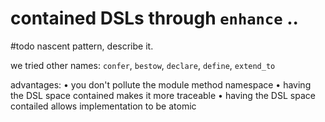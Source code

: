 # contained DSLs through `enhance` ..

#todo nascent pattern, describe it.

we tried other names: `confer`, `bestow`, `declare`, `define`, `extend_to`

advantages:
  • you don't pollute the module method namespace
  • having the DSL space contained makes it more traceable
  • having the DSL space contailed allows implementation to be atomic
